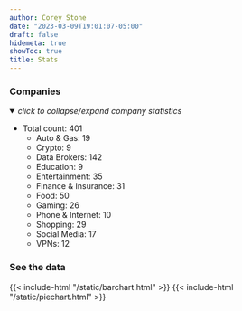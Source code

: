 ```yaml
---
author: Corey Stone
date: "2023-03-09T19:01:07-05:00"
draft: false
hidemeta: true
showToc: true
title: Stats
---
```


### Companies
<details open><summary><i>click to collapse/expand company statistics</i></summary>

* Total count: 401
	* Auto & Gas: 19
	* Crypto: 9
	* Data Brokers: 142
	* Education: 9
	* Entertainment: 35
	* Finance & Insurance: 31
	* Food: 50
	* Gaming: 26
	* Phone & Internet: 10
	* Shopping: 29
	* Social Media: 17
	* VPNs: 12
</details>



### See the data
{{< include-html "/static/barchart.html" >}}
{{< include-html "/static/piechart.html" >}}
